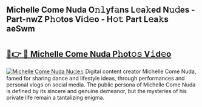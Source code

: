 ## Michelle Come Nuda O𝚗𝚕yf𝚊ns L𝚎a𝚔ed N𝚞𝚍es - Part-nwZ P𝚑𝚘tos Vi𝚍𝚎o - H𝚘𝚝 Part L𝚎a𝚔s aeSwm

# <h2><a href="http://kf5r5lk.oniu.top/?m=Michelle+Come+Nuda">🔗👉 🔴 Michelle Come Nuda P𝚑ot𝚘𝚜 V𝚒d𝚎o</a></h2>

[![Michelle Come Nuda Nu𝚍e𝚜](https://i.imgur.com/0qMVB7G.gif)](http://kf5r5lk.oniu.top/?m=Michelle+Come+Nuda)
Digital content creator Michelle Come Nuda, famed for sharing dance and lifestyle ideas, through performances and personal vlogs on social media. The public persona of Michelle Come Nuda is defined by its sincere and genuine demeanor, but the mysteries of his private life remain a tantalizing enigma.  
